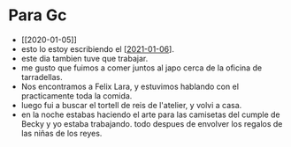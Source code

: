 # Para Gc

- [[2020-01-05]]
- esto lo estoy escribiendo el [[2021-01-06]].
- este dia tambien tuve que trabajar.
- me gusto que fuimos a comer juntos al japo cerca de la oficina de tarradellas.
- Nos encontramos a Felix Lara, y estuvimos hablando con el practicamente toda la comida.
- luego fui a buscar el tortell de reis de l'atelier, y volvi a casa.
- en la noche estabas haciendo el arte para las camisetas del cumple de Becky y yo estaba trabajando. todo despues de envolver los regalos de las niñas de los reyes.

[//begin]: # "Autogenerated link references for markdown compatibility"
[2021-01-06]: journal/2021-01-06 "2021-01-06"
[//end]: # "Autogenerated link references"